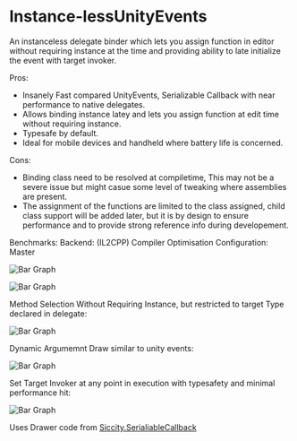 # Instance-lessUnityEvents
An instanceless delegate binder which lets you assign function in editor without requiring instance at the time and providing ability to late initialize the event with target invoker.


Pros:
- Insanely Fast compared UnityEvents, Serializable Callback with near performance to native delegates.
- Allows binding instance latey and lets you assign function at edit time without requiring instance.
- Typesafe by default.
- Ideal for mobile devices and handheld where battery life is concerned.

Cons:
- Binding class need to be resolved at compiletime, This may not be a severe issue but might casue some level of tweaking where assemblies are present.
- The assignment of the functions are limited to the class assigned, child class support will be added later, but it is by design to ensure performance
  and to provide strong reference info during developement.
  
Benchmarks:
Backend: (IL2CPP) 
Compiler Optimisation Configuration: Master


![Bar Graph]( https://i.ibb.co/x8QXS18/One-Plus-Nord-C2.png )


![Bar Graph]( https://i.ibb.co/qsmFCHr/Redmi-9-A-Benchmarks.png )




Method Selection Without Requiring Instance, but restricted to target Type declared in delegate:

![Bar Graph]( https://i.ibb.co/X8SyGXB/1-Method-Selection.png )


Dynamic Argumemnt Draw similar to unity events:

![Bar Graph]( https://i.ibb.co/nw7gYVz/2-Argument-Support-and-Ins-Less-Example.png )


Set Target Invoker at any point in execution with typesafety and minimal performance hit:

![Bar Graph]( https://i.ibb.co/6XcG37j/3-Late-target-Set-Eg.png )

Uses Drawer code from [Siccity.SerialiableCallback](https://github.com/Siccity/SerializableCallback)
